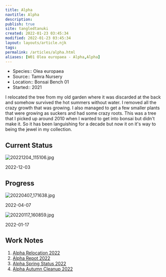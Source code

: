 ```yaml
---
title: Alpha
navtitle: Alpha
description: 
publish: true
site: tangledtanuki
created: 2022-01-23 03:45:34
modified: 2022-01-23 03:45:34
layout: layouts/article.njk
tags:
permalink: /articles/alpha.html
aliases: [W01 Olea europaea - Alpha,Alpha]
---
```


- Species:: Olea europaea
- Source:: Tamra Nursery
- Location:: Bonsai Bench 01
- Started:: 2021

I relocated the tree from my old garden where it was discarded at the back and somehow survived the hot summers without water. I removed all the crazy growth that was growing. I also managed to get a few smaller plants that were growing as suckers and had some crazy roots. This was a tree that I picked up around 2010 when I wanted to get into bonsai but didn't make it. So it has been languishing for a decade but now it on it's way to being the jewel in my collection.

## Current Status

![20221204_115106.jpg](/img/20221204_115106.jpg)

2022-12-03

## Progress

![20220407_171638.jpg](/img/20220407_171638.jpg)

2022-04-07

![20220117_160859.jpg](/img/20220117_160859.jpg)

2022-01-17

## Work Notes

1. [Alpha Relocation 2022](/articles/alpha_relocation_2022-01-17.html)
2. [Alpha Repot 2022](/articles/alpha_repot_2022-04-07.html)
3. [Alpha Spring Status 2022](/articles/alpha_spring_status_2022-04-15.html)
4. [Alpha Autumn Cleanup 2022](/articles/alpha_autumn_cleanup_2022-12-03.html)


